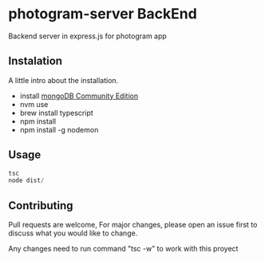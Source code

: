 # photogram-server BackEnd
Backend server in express.js for photogram app
## Instalation

A little intro about the installation.

* install [mongoDB Community Edition](https://docs.mongodb.com/manual/tutorial/install-mongodb-on-os-x/)
* nvm use
* brew install typescript
* npm install
* npm install -g nodemon

## Usage
```javascript
tsc 
node dist/

```

## Contributing
Pull requests are welcome, For major changes, please open an issue first to discuss what you would like to change. 

Any changes need to run command "tsc -w" to work with this proyect